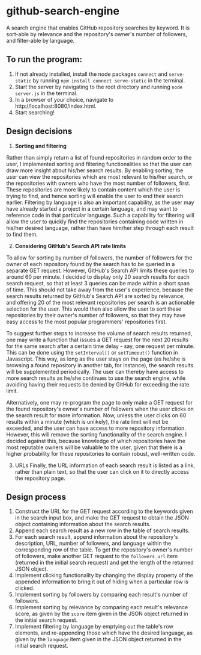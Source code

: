 # github-search-engine
A search engine that enables GitHub repository searches by keyword. It is sort-able by relevance and the repository's owner's number of followers, and filter-able by language.

## To run the program:
1. If not already installed, install the node packages `connect` and `serve-static` by running `npm install connect serve-static` in the terminal.
2. Start the server by navigating to the root directory and running `node server.js` in the terminal.
3. In a browser of your choice, navigate to http://localhost:8080/index.html.
4. Start searching!

## Design decisions
1. **Sorting and filtering**

Rather than simply return a list of found repositories in random order to the user, I implemented sorting and filtering functionalities so that the user can draw more insight about his/her search results. By enabling sorting, the user can view  the repositories which are most relevant to his/her search, or the repositories with owners who have the most number of followers, first. These repositories are more likely to contain content which the user is trying to find, and hence sorting will enable the user to end their search earlier. Filtering by language is also an important capability, as the user may have already started a project in a certain language, and may want to reference code in that particular language. Such a capability for filtering will allow the user to quickly find the repositories containing code written in his/her desired language, rather than have him/her step through each result to find them. 

2. **Considering GitHub's Search API rate limits**

To allow for sorting by number of followers, the number of followers for the owner of each repository found by the search has to be queried in a separate GET request. However, GitHub's Search API limits these queries to around 60 per minute. I decided to display only 20 search results for each search request, so that at least 3 queries can be made within a short span of time. This should not take away from the user's experience, because the search results returned by GitHub's Search API are sorted by relevance, and offering 20 of the most relevant repositories per search is an actionable selection for the user. This would then also allow the user to sort these repositories by their owner's number of followers, so that they may have easy access to the most popular programmers' repositories first.

To suggest further steps to increase the volume of search results returned, one may write a function that issues a GET request for the next 20 results for the same search after a certain time delay - say, one request per minute. This can be done using the `setInterval()` or `setTimeout()` function in Javascript. This way, as long as the user stays on the page (as he/she is browsing a found repository in another tab, for instance), the search results will be supplemented periodically. The user can thereby have access to more search results as he/she continues to use the search engine, while avoiding having their requests be denied by GitHub for exceeding the rate limit.

Alternatively, one may re-program the page to only make a GET request for the found repository's owner's number of followers when the user clicks on the search result for more information. Now, unless the user clicks on 60 results within a minute (which is unlikely), the rate limit will not be exceeded, and the user can have access to more repository information. However, this will remove the sorting functionality of the search engine. I decided against this, because knowledge of which repositories have the most reputable owners will be valuable to the user, given that there is a higher probability for these repositories to contain robust, well-written code.

3. URLs 
Finally, the URL information of each search result is listed as a link, rather than plain text, so that the user can click on it to directly access the repository page.

## Design process
1. Construct the URL for the GET request according to the keywords given in the search input box, and make the GET request to obtain the JSON object containing information about the search results.
2. Append each search result as a new row in the table of search results.
3. For each search result, append information about the repository's description, URL, number of followers, and language within the corresponding row of the table. To get the repository's owner's number of followers, make another GET request to the `followers_url` item (returned in the initial search request) and get the length of the returned JSON object.
4. Implement clicking functionality by changing the display property of the appended information to bring it out of hiding when a particular row is clicked.
5. Implement sorting by followers by comparing each result's number of followers.
6. Implement sorting by relevance by comparing each result's relevance score, as given by the `score` item given in the JSON object returned in the initial search request.
7. Implement filtering by language by emptying out the table's row elements, and re-appending those which have the desired language, as given by the `language` item given in the JSON object returned in the initial search request.
